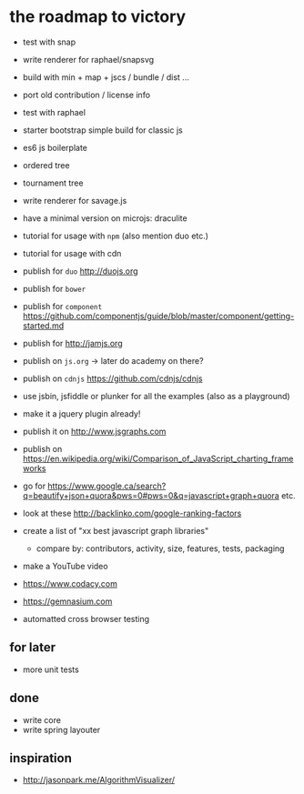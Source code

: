 # the roadmap to victory

- test with snap
- write renderer for raphael/snapsvg
- build with min + map + jscs / bundle / dist ...

- port old contribution / license info
- test with raphael
- starter bootstrap simple build for classic js
- es6 js boilerplate
- ordered tree
- tournament tree
- write renderer for savage.js
- have a minimal version on microjs: draculite
- tutorial for usage with `npm` (also mention duo etc.)
- tutorial for usage with cdn
- publish for `duo` http://duojs.org
- publish for `bower`
- publish for `component` https://github.com/componentjs/guide/blob/master/component/getting-started.md
- publish for http://jamjs.org
- publish on `js.org` -> later do academy on there?
- publish on `cdnjs` https://github.com/cdnjs/cdnjs
- use jsbin, jsfiddle or plunker for all the examples (also as a playground)
- make it a jquery plugin already!
- publish it on http://www.jsgraphs.com
- publish on https://en.wikipedia.org/wiki/Comparison_of_JavaScript_charting_frameworks
- go for https://www.google.ca/search?q=beautify+json+quora&pws=0#pws=0&q=javascript+graph+quora etc.
- look at these http://backlinko.com/google-ranking-factors
- create a list of "xx best javascript graph libraries"
  - compare by: contributors, activity, size, features, tests, packaging
- make a YouTube video
- https://www.codacy.com
- https://gemnasium.com
- automatted cross browser testing

## for later
- more unit tests

## done
- write core
- write spring layouter


## inspiration
- http://jasonpark.me/AlgorithmVisualizer/

